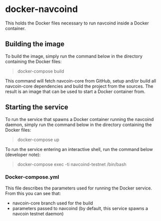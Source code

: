 # docker-navcoind
This holds the Docker files necessary to run navcoind inside a Docker container.

## Building the image
To build the image, simply run the command below in the directory containing the Docker files:

> docker-compose build

This command will fetch navcoin-core from GitHub, setup and/or build all navcoin-core dependencies and build the project from the sources. The result is an image that can be used to start a Docker container from.

## Starting the service
To run the service that spawns a Docker container running the navcoind daemon, simply run the command below in the directory containing the Docker files:

> docker-compose up

To run the service entering an interactive shell, run the command below (developer note):

> docker-compose exec -ti navcoind-testnet /bin/bash

### Docker-compose.yml
This file describes the parameters used for running the Docker service. From this you can see that:
- navcoin-core branch used for the build
- parameters passed to navcoind (by default, this service spawns a navcoin testnet daemon)
